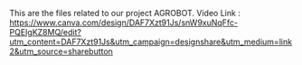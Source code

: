 This are the files related to our project AGROBOT.
Video Link : https://www.canva.com/design/DAF7Xzt91Js/snW9xuNqFfc-PQEIgKZ8MQ/edit?utm_content=DAF7Xzt91Js&utm_campaign=designshare&utm_medium=link2&utm_source=sharebutton

